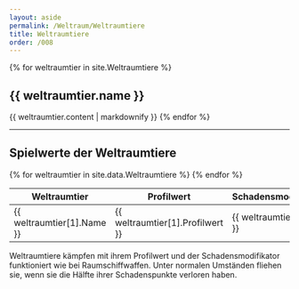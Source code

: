 ```yaml
---
layout: aside
permalink: /Weltraum/Weltraumtiere
title: Weltraumtiere
order: /008
---
```


{% for weltraumtier in site.Weltraumtiere %}
  <h2>{{ weltraumtier.name }}</h2>
  {{ weltraumtier.content | markdownify }}
{% endfor %}

***

## Spielwerte der Weltraumtiere

<table>
<thead>
<tr><th>Weltraumtier</th><th>Profilwert</th><th>Schadensmodifikator</th><th>Schadenspunkte</th></tr>
</thead>
<tbody>
{% for weltraumtier in site.data.Weltraumtiere %}
<tr>
<td>{{ weltraumtier[1].Name }}</td>
<td>{{ weltraumtier[1].Profilwert }}</td>
<td>{{ weltraumtier[1].SM }}</td>
<td>{{ weltraumtier[1].Schadenspunkte }}</td>
</tr>
{% endfor %}
</tbody>
</table>

Weltraumtiere kämpfen mit ihrem Profilwert und der Schadensmodifikator funktioniert wie bei Raumschiffwaffen. Unter normalen Umständen fliehen sie, wenn sie die Hälfte ihrer Schadenspunkte verloren haben.
